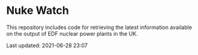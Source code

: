 # Nuke Watch

This repository includes code for retrieving the latest information available on the output of EDF nuclear power plants in the UK.

Last updated: 2021-06-28 23:07
